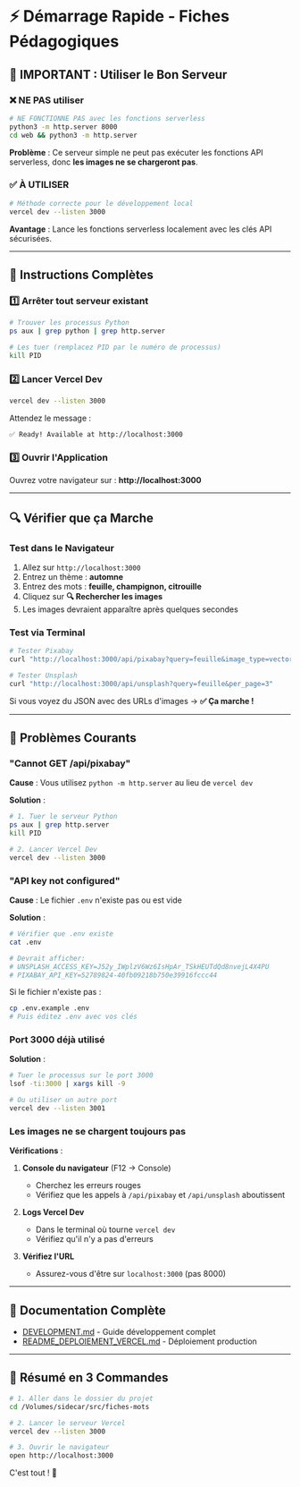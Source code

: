 # ⚡ Démarrage Rapide - Fiches Pédagogiques

## 🚨 IMPORTANT : Utiliser le Bon Serveur

### ❌ NE PAS utiliser

```bash
# NE FONCTIONNE PAS avec les fonctions serverless
python3 -m http.server 8000
cd web && python3 -m http.server
```

**Problème** : Ce serveur simple ne peut pas exécuter les fonctions API serverless, donc **les images ne se chargeront pas**.

### ✅ À UTILISER

```bash
# Méthode correcte pour le développement local
vercel dev --listen 3000
```

**Avantage** : Lance les fonctions serverless localement avec les clés API sécurisées.

---

## 🚀 Instructions Complètes

### 1️⃣ Arrêter tout serveur existant

```bash
# Trouver les processus Python
ps aux | grep python | grep http.server

# Les tuer (remplacez PID par le numéro de processus)
kill PID
```

### 2️⃣ Lancer Vercel Dev

```bash
vercel dev --listen 3000
```

Attendez le message :
```
✅ Ready! Available at http://localhost:3000
```

### 3️⃣ Ouvrir l'Application

Ouvrez votre navigateur sur :
**http://localhost:3000**

---

## 🔍 Vérifier que ça Marche

### Test dans le Navigateur

1. Allez sur `http://localhost:3000`
2. Entrez un thème : **automne**
3. Entrez des mots : **feuille, champignon, citrouille**
4. Cliquez sur **🔍 Rechercher les images**
5. Les images devraient apparaître après quelques secondes

### Test via Terminal

```bash
# Tester Pixabay
curl "http://localhost:3000/api/pixabay?query=feuille&image_type=vector&per_page=3"

# Tester Unsplash
curl "http://localhost:3000/api/unsplash?query=feuille&per_page=3"
```

Si vous voyez du JSON avec des URLs d'images → **✅ Ça marche !**

---

## 🐛 Problèmes Courants

### "Cannot GET /api/pixabay"

**Cause** : Vous utilisez `python -m http.server` au lieu de `vercel dev`

**Solution** :
```bash
# 1. Tuer le serveur Python
ps aux | grep http.server
kill PID

# 2. Lancer Vercel Dev
vercel dev --listen 3000
```

### "API key not configured"

**Cause** : Le fichier `.env` n'existe pas ou est vide

**Solution** :
```bash
# Vérifier que .env existe
cat .env

# Devrait afficher:
# UNSPLASH_ACCESS_KEY=J52y_IWplzV6Wz6IsHpAr_TSkHEUTdQd8nvejL4X4PU
# PIXABAY_API_KEY=52789824-40fb09218b750e39916fccc44
```

Si le fichier n'existe pas :
```bash
cp .env.example .env
# Puis éditez .env avec vos clés
```

### Port 3000 déjà utilisé

**Solution** :
```bash
# Tuer le processus sur le port 3000
lsof -ti:3000 | xargs kill -9

# Ou utiliser un autre port
vercel dev --listen 3001
```

### Les images ne se chargent toujours pas

**Vérifications** :

1. **Console du navigateur** (F12 → Console)
   - Cherchez les erreurs rouges
   - Vérifiez que les appels à `/api/pixabay` et `/api/unsplash` aboutissent

2. **Logs Vercel Dev**
   - Dans le terminal où tourne `vercel dev`
   - Vérifiez qu'il n'y a pas d'erreurs

3. **Vérifiez l'URL**
   - Assurez-vous d'être sur `localhost:3000` (pas 8000)

---

## 📖 Documentation Complète

- [DEVELOPMENT.md](./DEVELOPMENT.md) - Guide développement complet
- [README_DEPLOIEMENT_VERCEL.md](./README_DEPLOIEMENT_VERCEL.md) - Déploiement production

---

## 🎯 Résumé en 3 Commandes

```bash
# 1. Aller dans le dossier du projet
cd /Volumes/sidecar/src/fiches-mots

# 2. Lancer le serveur Vercel
vercel dev --listen 3000

# 3. Ouvrir le navigateur
open http://localhost:3000
```

C'est tout ! 🎉
